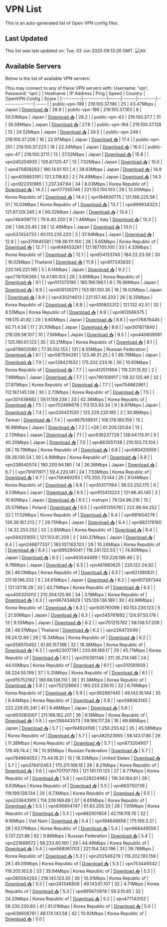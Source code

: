 # VPN List

This is an auto-generated list of Open VPN config files.

## Last Updated

This list was last updated on: Tue, 03 Jun 2025 09:13:26 GMT.
![Alt](https://repobeats.axiom.co/api/embed/186b98318ef1479477931607c1ad7d823f12451f.svg "Repobeats analytics image")

## Available Servers

Below is the list of available VPN servers:

(You may connect to any of these VPN servers with: Username: 'vpn', Password: 'vpn'.)
| Hostname | IP Address | Ping | Speed | Country | OpenVPN Config | Score |
|----------|------------|------|-------|---------|----------------| ----- |
| public-vpn-199 | 219.100.37.196 | 25 | 43.47Mbps | Japan | [Download 📥](./configs/server_0_JP.ovpn) | 28.9 |
| public-vpn-186 | 219.100.37.163 | 8 | 50.51Mbps | Japan | [Download 📥](./configs/server_1_JP.ovpn) | 28.2 |
| public-vpn-43 | 219.100.37.7 | 31 | 36.59Mbps | Japan | [Download 📥](./configs/server_2_JP.ovpn) | 27.6 |
| public-vpn-164 | 219.100.37.128 | 13 | 24.52Mbps | Japan | [Download 📥](./configs/server_3_JP.ovpn) | 24.5 |
| public-vpn-249 | 219.100.37.206 | 16 | 22.97Mbps | Japan | [Download 📥](./configs/server_4_JP.ovpn) | 17.4 |
| public-vpn-251 | 219.100.37.223 | 18 | 22.34Mbps | Japan | [Download 📥](./configs/server_5_JP.ovpn) | 16.0 |
| public-vpn-47 | 219.100.37.11 | 13 | 27.52Mbps | Japan | [Download 📥](./configs/server_6_JP.ovpn) | 15.8 |
| vpn245204935 | 126.87.125.47 | 13 | 7.02Mbps | Japan | [Download 📥](./configs/server_7_JP.ovpn) | 15.0 |
| vpn475858293 | 180.14.61.151 | 4 | 28.63Mbps | Japan | [Download 📥](./configs/server_8_JP.ovpn) | 14.8 |
| vpn405863191 | 121.3.118.83 | 2 | 74.49Mbps | Japan | [Download 📥](./configs/server_9_JP.ovpn) | 14.3 |
| vpn922310965 | 1.237.247.94 | 34 | 8.03Mbps | Korea Republic of | [Download 📥](./configs/server_10_KR.ovpn) | 14.3 |
| vpn177355746 | 221.153.150.103 | 28 | 12.00Mbps | Korea Republic of | [Download 📥](./configs/server_11_KR.ovpn) | 14.0 |
| vpn184600775 | 121.168.225.56 | 31 | 10.03Mbps | Korea Republic of | [Download 📥](./configs/server_12_KR.ovpn) | 13.7 |
| vpn999934323 | 121.87.129.245 | 4 | 60.32Mbps | Japan | [Download 📥](./configs/server_13_JP.ovpn) | 13.4 |
| vpn746409772 | 79.8.40.200 | 9 | 1.46Mbps | Italy | [Download 📥](./configs/server_14_IT.ovpn) | 13.3 |
| 2i6 | 1.66.33.45 | 28 | 12.46Mbps | Japan | [Download 📥](./configs/server_15_JP.ovpn) | 13.0 |
| vpn537424733 | 60.113.235.220 | 3 | 37.94Mbps | Japan | [Download 📥](./configs/server_16_JP.ovpn) | 12.9 |
| vpn370645581 | 118.36.111.150 | 28 | 5.65Mbps | Korea Republic of | [Download 📥](./configs/server_17_KR.ovpn) | 12.7 |
| vpn648453261 | 121.167.105.100 | 33 | 4.33Mbps | Korea Republic of | [Download 📥](./configs/server_18_KR.ovpn) | 12.1 |
| vpn654153746 | 184.22.23.56 | 30 | 16.02Mbps | Thailand | [Download 📥](./configs/server_19_TH.ovpn) | 11.9 |
| vpn817245835 | 220.146.221.185 | 5 | 6.14Mbps | Japan | [Download 📥](./configs/server_20_JP.ovpn) | 9.2 |
| vpn776706269 | 14.47.60.103 | 28 | 3.89Mbps | Korea Republic of | [Download 📥](./configs/server_21_KR.ovpn) | 9.1 |
| vpn101373190 | 180.196.196.1 | 6 | 76.96Mbps | Japan | [Download 📥](./configs/server_22_JP.ovpn) | 8.9 |
| vpn609126211 | 153.181.100.35 | 16 | 18.02Mbps | Japan | [Download 📥](./configs/server_23_JP.ovpn) | 8.9 |
| vpn430214613 | 221.157.46.203 | 26 | 8.25Mbps | Korea Republic of | [Download 📥](./configs/server_24_KR.ovpn) | 8.9 |
| vpn100802312 | 121.132.42.51 | 32 | 8.51Mbps | Korea Republic of | [Download 📥](./configs/server_25_KR.ovpn) | 8.9 |
| vpn903569375 | 119.170.41.82 | 29 | 9.60Mbps | Japan | [Download 📥](./configs/server_26_JP.ovpn) | 8.8 |
| vpn176878445 | 60.71.4.56 | 17 | 31.70Mbps | Japan | [Download 📥](./configs/server_27_JP.ovpn) | 8.6 |
| vpn501671840 | 219.126.58.107 | 10 | 7.56Mbps | Japan | [Download 📥](./configs/server_28_JP.ovpn) | 8.5 |
| vpn440609061 | 125.190.61.123 | 35 | 33.21Mbps | Korea Republic of | [Download 📥](./configs/server_29_KR.ovpn) | 8.1 |
| vpn878602080 | 77.35.102.153 | 131 | 8.55Mbps | Russian Federation | [Download 📥](./configs/server_30_RU.ovpn) | 8.1 |
| vpn567594261 | 123.48.51.25 | 5 | 89.79Mbps | Japan | [Download 📥](./configs/server_31_JP.ovpn) | 7.9 |
| vpn128421632 | 175.202.233.16 | 30 | 10.60Mbps | Korea Republic of | [Download 📥](./configs/server_32_KR.ovpn) | 7.7 |
| vpn412511994 | 119.231.15.92 | 2 | 7.96Mbps | Japan | [Download 📥](./configs/server_33_JP.ovpn) | 7.7 |
| vpn790106917 | 118.32.125.46 | 32 | 27.87Mbps | Korea Republic of | [Download 📥](./configs/server_34_KR.ovpn) | 7.7 |
| vpn754862961 | 112.187.145.138 | 30 | 2.73Mbps | Korea Republic of | [Download 📥](./configs/server_35_KR.ovpn) | 7.5 |
| vpn301436682 | 59.11.159.238 | 33 | 42.36Mbps | Korea Republic of | [Download 📥](./configs/server_36_KR.ovpn) | 7.5 |
| vpn752496678 | 113.153.93.34 | 9 | 8.97Mbps | Japan | [Download 📥](./configs/server_37_JP.ovpn) | 7.4 |
| vpn226421520 | 125.229.220.185 | 2 | 30.18Mbps | Taiwan | [Download 📥](./configs/server_38_TW.ovpn) | 7.4 |
| vpn867939931 | 106.176.180.159 | 15 | 16.98Mbps | Japan | [Download 📥](./configs/server_39_JP.ovpn) | 7.2 |
| n26 | 61.206.120.64 | 13 | 2.72Mbps | Japan | [Download 📥](./configs/server_40_JP.ovpn) | 7.1 |
| vpn936237728 | 138.64.113.91 | 9 | 40.20Mbps | Japan | [Download 📥](./configs/server_41_JP.ovpn) | 7.0 |
| vpn863051138 | 210.103.73.104 | 28 | 19.79Mbps | Korea Republic of | [Download 📥](./configs/server_42_KR.ovpn) | 6.8 |
| vpn580420059 | 59.26.130.54 | 30 | 4.98Mbps | Korea Republic of | [Download 📥](./configs/server_43_KR.ovpn) | 6.8 |
| vpn239540574 | 180.200.94.180 | 14 | 26.38Mbps | Japan | [Download 📥](./configs/server_44_JP.ovpn) | 6.7 |
| vpn791611971 | 59.4.220.141 | 24 | 7.53Mbps | Korea Republic of | [Download 📥](./configs/server_45_KR.ovpn) | 6.7 |
| vpn756460293 | 175.200.73.144 | 25 | 9.04Mbps | Korea Republic of | [Download 📥](./configs/server_46_KR.ovpn) | 6.6 |
| vpn103171164 | 36.53.252.175 | 8 | 4.53Mbps | Japan | [Download 📥](./configs/server_47_JP.ovpn) | 6.5 |
| vpn913413223 | 121.86.45.145 | 3 | 10.80Mbps | Japan | [Download 📥](./configs/server_48_JP.ovpn) | 6.5 |
| mahvpn | 79.124.96.216 | 15 | 25.57Mbps | Poland | [Download 📥](./configs/server_49_PL.ovpn) | 6.5 |
| vpn551355761 | 222.96.94.252 | 32 | 17.32Mbps | Korea Republic of | [Download 📥](./configs/server_50_KR.ovpn) | 6.4 |
| vpn981604278 | 126.38.167.213 | 7 | 28.75Mbps | Japan | [Download 📥](./configs/server_51_JP.ovpn) | 6.4 |
| vpn882178160 | 14.32.253.252 | 52 | 2.85Mbps | Korea Republic of | [Download 📥](./configs/server_52_KR.ovpn) | 6.4 |
| vpn594251655 | 121.103.81.209 | 2 | 240.37Mbps | Japan | [Download 📥](./configs/server_53_JP.ovpn) | 6.4 |
| vpn246877337 | 183.107.163.103 | 29 | 10.24Mbps | Korea Republic of | [Download 📥](./configs/server_54_KR.ovpn) | 6.4 |
| vpn895290041 | 118.241.122.53 | 1 | 74.80Mbps | Japan | [Download 📥](./configs/server_55_JP.ovpn) | 6.3 |
| vpn493544499 | 153.228.196.46 | 3 | 9.76Mbps | Japan | [Download 📥](./configs/server_56_JP.ovpn) | 6.3 |
| vpn461680625 | 220.122.24.92 | 26 | 46.13Mbps | Korea Republic of | [Download 📥](./configs/server_57_KR.ovpn) | 6.3 |
| vpn621390831 | 211.19.196.202 | 5 | 24.61Mbps | Japan | [Download 📥](./configs/server_58_JP.ovpn) | 6.3 |
| vpn817397344 | 121.137.16.28 | 33 | 43.71Mbps | Korea Republic of | [Download 📥](./configs/server_59_KR.ovpn) | 6.3 |
| vpn405320012 | 210.204.125.66 | 34 | 3.19Mbps | Korea Republic of | [Download 📥](./configs/server_60_KR.ovpn) | 6.3 |
| vpn967434829 | 125.128.136.189 | 30 | 43.98Mbps | Korea Republic of | [Download 📥](./configs/server_61_KR.ovpn) | 6.3 |
| vpn505761098 | 60.153.236.123 | 5 | 21.50Mbps | Japan | [Download 📥](./configs/server_62_JP.ovpn) | 6.3 |
| vpn345761892 | 124.97.50.178 | 13 | 9.55Mbps | Japan | [Download 📥](./configs/server_63_JP.ovpn) | 6.2 |
| vpn701215762 | 58.136.57.208 | 28 | 48.51Mbps | Thailand | [Download 📥](./configs/server_64_TH.ovpn) | 6.2 |
| vpn226472049 | 59.24.12.69 | 29 | 15.34Mbps | Korea Republic of | [Download 📥](./configs/server_65_KR.ovpn) | 6.2 |
| vpn558570492 | 61.85.157.198 | 32 | 16.38Mbps | Korea Republic of | [Download 📥](./configs/server_66_KR.ovpn) | 6.2 |
| vpn823017781 | 220.86.169.17 | 29 | 45.71Mbps | Korea Republic of | [Download 📥](./configs/server_67_KR.ovpn) | 6.1 |
| vpn310391148 | 211.35.214.146 | 24 | 44.00Mbps | Korea Republic of | [Download 📥](./configs/server_68_KR.ovpn) | 6.1 |
| vpn310581609 | 58.224.55.199 | 37 | 5.25Mbps | Korea Republic of | [Download 📥](./configs/server_69_KR.ovpn) | 6.1 |
| vpn915752162 | 180.66.138.110 | 39 | 31.38Mbps | Korea Republic of | [Download 📥](./configs/server_70_KR.ovpn) | 5.9 |
| vpn752128663 | 180.233.236.10 | 32 | 6.76Mbps | Korea Republic of | [Download 📥](./configs/server_71_KR.ovpn) | 5.9 |
| vpn362987445 | 49.143.16.144 | 35 | 9.44Mbps | Korea Republic of | [Download 📥](./configs/server_72_KR.ovpn) | 5.9 |
| vpn598363145 | 222.229.55.241 | 41 | 6.46Mbps | Japan | [Download 📥](./configs/server_73_JP.ovpn) | 5.8 |
| vpn993080067 | 211.196.182.201 | 36 | 6.18Mbps | Korea Republic of | [Download 📥](./configs/server_74_KR.ovpn) | 5.8 |
| vpn358443573 | 59.166.117.28 | 16 | 69.88Mbps | Japan | [Download 📥](./configs/server_75_JP.ovpn) | 5.7 |
| vpn194924108 | 1.250.255.62 | 35 | 45.08Mbps | Korea Republic of | [Download 📥](./configs/server_76_KR.ovpn) | 5.7 |
| vpn482523955 | 58.143.17.85 | 28 | 11.38Mbps | Korea Republic of | [Download 📥](./configs/server_77_KR.ovpn) | 5.7 |
| vpn873204957 | 176.49.74.4 | 74 | 10.92Mbps | Russian Federation | [Download 📥](./configs/server_78_RU.ovpn) | 5.7 |
| vpn784964053 | 73.44.18.31 | 15 | 16.33Mbps | United States | [Download 📥](./configs/server_79_US.ovpn) | 5.7 |
| vpn376412463 | 175.211.168.18 | 28 | 8.21Mbps | Korea Republic of | [Download 📥](./configs/server_80_KR.ovpn) | 5.6 |
| vpn701707793 | 121.141.111.125 | 27 | 8.77Mbps | Korea Republic of | [Download 📥](./configs/server_81_KR.ovpn) | 5.6 |
| vpn228224983 | 118.34.184.81 | 28 | 9.63Mbps | Korea Republic of | [Download 📥](./configs/server_82_KR.ovpn) | 5.5 |
| vpn663750736 | 119.199.138.134 | 29 | 6.73Mbps | Korea Republic of | [Download 📥](./configs/server_83_KR.ovpn) | 5.5 |
| vpn233643910 | 114.206.169.69 | 37 | 8.65Mbps | Korea Republic of | [Download 📥](./configs/server_84_KR.ovpn) | 5.5 |
| vpn836804747 | 61.83.205.33 | 28 | 7.05Mbps | Korea Republic of | [Download 📥](./configs/server_85_KR.ovpn) | 5.5 |
| vpn882901854 | 42.118.119.76 | 32 | 9.16Mbps | Viet Nam | [Download 📥](./configs/server_86_VN.ovpn) | 5.4 |
| vpn194648658 | 175.199.3.21 | 28 | 63.17Mbps | Korea Republic of | [Download 📥](./configs/server_87_KR.ovpn) | 5.4 |
| vpn968449556 | 5.137.221.86 | 62 | 9.86Mbps | Russian Federation | [Download 📥](./configs/server_88_RU.ovpn) | 5.4 |
| vpn221668572 | 58.233.80.160 | 29 | 44.49Mbps | Korea Republic of | [Download 📥](./configs/server_89_KR.ovpn) | 5.4 |
| vpn568061703 | 221.154.242.196 | 31 | 39.78Mbps | Korea Republic of | [Download 📥](./configs/server_90_KR.ovpn) | 5.3 |
| vpn202546279 | 119.202.193.159 | 28 | 45.05Mbps | Korea Republic of | [Download 📥](./configs/server_91_KR.ovpn) | 5.3 |
| vpn753449342 | 119.205.163.8 | 33 | 35.94Mbps | Korea Republic of | [Download 📥](./configs/server_92_KR.ovpn) | 5.3 |
| vpn385564263 | 218.145.123.30 | 30 | 10.31Mbps | Korea Republic of | [Download 📥](./configs/server_93_KR.ovpn) | 5.3 |
| vpn241346806 | 49.143.61.107 | 32 | 4.71Mbps | Korea Republic of | [Download 📥](./configs/server_94_KR.ovpn) | 5.3 |
| vpn895670978 | 59.3.10.65 | 32 | 24.33Mbps | Korea Republic of | [Download 📥](./configs/server_95_KR.ovpn) | 5.2 |
| vpn477143152 | 58.230.230.60 | 41 | 91.01Mbps | Korea Republic of | [Download 📥](./configs/server_96_KR.ovpn) | 5.0 |
| vpn638608781 | 49.174.143.58 | 42 | 10.92Mbps | Korea Republic of | [Download 📥](./configs/server_97_KR.ovpn) | 5.0 |
